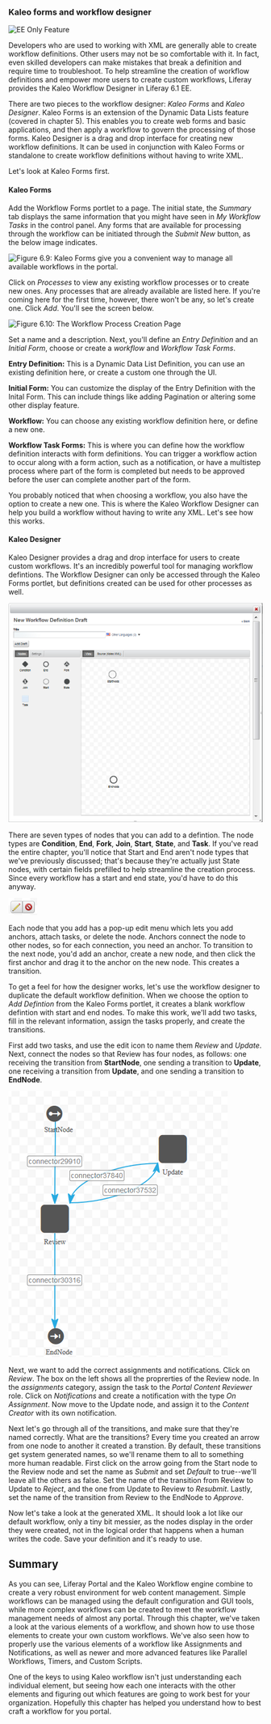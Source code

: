 ### Kaleo forms and workflow designer [](id=lp-6-1-ugen06-kaleo-forms-and-workflow-designer-0)

![EE Only Feature](../../images/ee-only-image/ee-feature-web.png)

Developers who are used to working with XML are generally able to create workflow definitions. Other users may not be so comfortable with it. In fact, even skilled developers can make mistakes that break a definition and require time to troubleshoot. To help streamline the creation of workflow definitions and empower more users to create custom workflows, Liferay provides the Kaleo Workflow Designer in Liferay 6.1 EE.

There are two pieces to the workflow designer: *Kaleo Forms* and *Kaleo Designer*. Kaleo Forms is an extension of the Dynamic Data Lists feature (covered in chapter 5). This enables you to create web forms and basic applications, and then apply a workflow to govern the processing of those forms. Kaleo Designer is a drag and drop interface for creating new workflow definitions. It can be used in conjunction with Kaleo Forms or standalone to create workflow definitions without having to write XML.

Let's look at Kaleo Forms first. 

#### Kaleo Forms [](id=lp-6-1-ugen06-kaleo-forms-0)

Add the Workflow Forms portlet to a page. The initial state, the *Summary* tab displays the same information that you might have seen in *My Workflow Tasks* in the control panel. Any forms that are available for processing through the workflow can be initiated through the *Submit New* button, as the below image indicates. 

![Figure 6.9: Kaleo Forms give you a convenient way to manage all available workflows in the portal. ](../../images/kaleo-forms-initial-view.png)

Click on *Processes* to view any existing workflow processes or to create new ones. Any processes that are already available are listed here. If you're coming here for the first time, however, there won't be any, so let's create one. Click *Add*. You'll see the screen below. 

![Figure 6.10: The Workflow Process Creation Page](../../images/kaleo-workflow-add-process.png)

Set a name and a description. Next, you'll define an *Entry Definition* and an *Initial Form*, choose or create a *workflow* and *Workflow Task Forms*.

**Entry Definition:** This is a Dynamic Data List Definition, you can use an existing definition here, or create a custom one through the UI.

**Initial Form:** You can customize the display of the Entry Definition with the Inital Form. This can include things like adding Pagination or altering some other display feature.

**Workflow:** You can choose any existing workflow definition here, or define a new one.

**Workflow Task Forms:** This is where you can define how the workflow definition interacts with form definitions. You can trigger a workflow action to occur along with a form action, such as a notification, or have a multistep process where part of the form is completed but needs to be approved before the user can complete another part of the form. 

You probably noticed that when choosing a workflow, you also have the option to create a new one. This is where the Kaleo Workflow Designer can help you build a workflow without having to write any XML. Let's see how this works. 

#### Kaleo Designer [](id=lp-6-1-ugen06-kaleo-designer-0)

Kaleo Designer provides a drag and drop interface for users to create custom workflows. It's an incredibly powerful tool for managing workflow defintions. The Workflow Designer can only be accessed through the Kaleo Forms portlet, but definitions created can be used for other processes as well.

![Figure 6.11: The Workflow Designer](../../images/kaleo-workflow-designer.png)

There are seven types of nodes that you can add to a defintion. The node types are **Condition**, **End**, **Fork**, **Join**, **Start**, **State**, and **Task**. If you've read the entire chapter, you'll notice that Start and End aren't node types that we've previously discussed; that's because they're actually just State nodes, with certain fields prefilled to help streamline the creation process. Since every workflow has a start and end state, you'd have to do this anyway. 

![Figure 6.12: The Node Configuration Menu](../../images/kaleo-designer-submenu.png)

Each node that you add has a pop-up edit menu which lets you add anchors, attach tasks, or delete the node. Anchors connect the node to other nodes, so for each connection, you need an anchor. To transition to the next node, you'd add an anchor, create a new node, and then click the first anchor and drag it to the anchor on the new node. This creates a transition.

To get a feel for how the designer works, let's use the workflow designer to duplicate the default workflow definition. When we choose the option to *Add Defintion* from the Kaleo Forms portlet, it creates a blank workflow defintion with start and end nodes. To make this work, we'll add two tasks, fill in the relevant information, assign the tasks properly, and create the transitions.

First add two tasks, and use the edit icon to name them *Review* and *Update*. Next, connect the nodes so that Review has four nodes, as follows: one receiving the transition from **StartNode**, one sending a transition to **Update**, one receiving a transition from **Update**, and one sending a transition to **EndNode**.

<!-- | TODO: I fixed this screenshot, but not before I deleted this todo -->


![Figure 6.13: Your workflow should look something like this.](../../images/kaleo-designer-basic-workflow.png)

Next, we want to add the correct assignments and notifications. Click on *Review*. The box on the left shows all the proprerties of the Review node. In the *assignments* category, assign the task to the *Portal Content Reviewer* role. Click on *Notifications* and create a notification with the type *On Assignment*. Now move to the Update node, and assign it to the *Content Creator* with its own notification.

<!-- | TODO: The below paragraph is confusing; please fix. -->

Next let's go through all of the transitions, and make sure that they're named correctly. What are the transitions? Every time you created an arrow from one node to another it created a transtion. By default, these transitions get system generated names, so we'll rename them to all to something more human readable. First click on the arrow going from the Start node to the Review node and set the name as *Submit* and set *Default* to true--we'll leave all the others as false. Set the name of the transition from Review to Update to *Reject*, and the one from Update to Review to *Resubmit*. Lastly, set the name of the transition from Review to the EndNode to *Approve*.

Now let's take a look at the generated XML. It should look a lot like our default workflow, only a tiny bit messier, as the nodes display in the order they were created, not in the logical order that happens when a human writes the code. Save your definition and it's ready to use.

## Summary [](id=summ-28)

<!-- | TODO: This summary is too thin. It should summarize what you covered in the chapter. Going back and looking at the chapter headings can help you write a good summary. | --> 

As you can see, Liferay Portal and the Kaleo Workflow engine combine to create a very robust environment for web content management. Simple workflows can be managed using the default configuration and GUI tools, while more complex workflows can be created to meet the workflow management needs of almost any portal. Through this chapter, we've taken a look at the various elements of a workflow, and shown how to use those elements to create your own custom workflows. We've also seen how to properly use the various elements of a workflow like Assignments and Notifications, as well as newer and more advanced features like Parallel Workflows, Timers, and Custom Scripts.

One of the keys to using Kaleo workflow isn't just understanding each individual element, but seeing how each one interacts with the other elements and figuring out which features are going to work best for your organization. Hopefully this chapter has helped you understand how to best craft a workflow for you portal.
